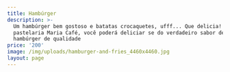 ```yaml
---
title: Hambúrger
description: >-
  Um hambúrger bem gostoso e batatas crocaquetes, ufff... Que delicia! Na nossa
  pastelaria Maria Café, você poderá deliciar se do verdadeiro sabor de um
  hambúrger de qualidade
price: '200'
image: /img/uploads/hamburger-and-fries_4460x4460.jpg
layout: page
---
```


